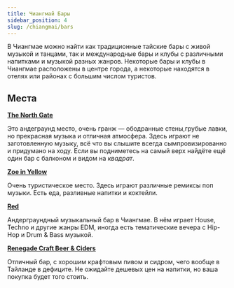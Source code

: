 ```yaml
---
title: Чиангмай Бары
sidebar_position: 4
slug: /chiangmai/bars
---
```


В Чиангмае можно найти как традиционные тайские бары с живой музыкой и танцами, так и международные бары и клубы с различными напитками и музыкой разных жанров. Некоторые бары и клубы в Чиангмае расположены в центре города, а некоторые находятся в отелях или районах с большим числом туристов.

## Места

[**The North Gate**](https://goo.gl/maps/1UeyCUPsPGg3XJXD8)

Это андеграунд место, очень гранж — ободранные стены,грубые лавки, но прекрасная музыка и отличная атмосфера. Здесь играют не заготовленную музыку, всё что вы слышите всегда сымпровизированно и придумано на ходу. Если вы подниметесь на самый верх найдёте ещё один бар с балконом и видом на *квадрат*.


[**Zoe in Yellow**](https://goo.gl/maps/upEq8QHvzQU7VmsY7)

Очень туристическое место. Здесь играют различные ремиксы поп музыки. Есть еда, разливные напитки и коктейли. 


[**Red**](https://goo.gl/maps/GBr2X9P8tnGWw5qh9)

Андерграундный музыкальный бар в Чиангмае. В нём играет House, Techno и другие жанры EDM, иногда есть тематические вечера с Hip-Hop и Drum & Bass музыкой.


[**Renegade Craft Beer & Ciders**](https://goo.gl/maps/wmWboXS78jqvAqWK6)

Отличный бар, с хорошим крафтовым пивом и сидром, чего вообще в Тайланде в дефиците. Не ожидайте дешевых цен на напитки, но ваша покупка будет того стоить.